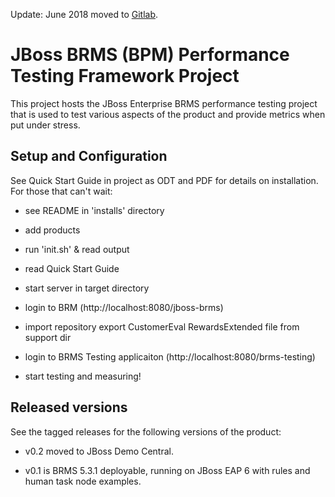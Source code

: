 Update: June 2018 moved to [Gitlab](https://gitlab.com/eschabell/jboss-brms-performance-testing-framework).


JBoss BRMS (BPM) Performance Testing Framework Project
======================================================

This project hosts the JBoss Enterprise BRMS performance testing project that is used to test various aspects of the product and
provide metrics when put under stress.

Setup and Configuration
-----------------------

See Quick Start Guide in project as ODT and PDF for details on installation. For those that can't wait:

- see README in 'installs' directory

- add products 

- run 'init.sh' & read output

- read Quick Start Guide

- start server in target directory

- login to BRM (http://localhost:8080/jboss-brms)

- import repository export CustomerEval RewardsExtended file from support dir

- login to BRMS Testing applicaiton (http://localhost:8080/brms-testing)

- start testing and measuring!


Released versions
-----------------

See the tagged releases for the following versions of the product:

- v0.2 moved to JBoss Demo Central.

- v0.1 is BRMS 5.3.1 deployable, running on JBoss EAP 6 with rules and human task node examples.

